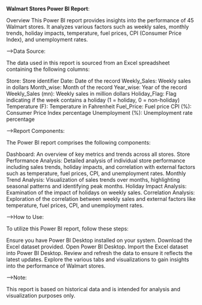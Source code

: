 **Walmart Stores Power BI Report**:

Overview
This Power BI report provides insights into the performance of 45 Walmart stores. It analyzes various factors such as weekly sales, monthly trends, holiday impacts, temperature, fuel prices, CPI (Consumer Price Index), and unemployment rates.

-->Data Source:

The data used in this report is sourced from an Excel spreadsheet containing the following columns:

Store: Store identifier
Date: Date of the record
Weekly_Sales: Weekly sales in dollars
Month_wise: Month of the record
Year_wise: Year of the record
Weekly_Sales (mn): Weekly sales in million dollars
Holiday_Flag: Flag indicating if the week contains a holiday (1 = holiday, 0 = non-holiday)
Temperature (F): Temperature in Fahrenheit
Fuel_Price: Fuel price
CPI (%): Consumer Price Index percentage
Unemployment (%): Unemployment rate percentage


-->Report Components:

The Power BI report comprises the following components:

Dashboard: An overview of key metrics and trends across all stores.
Store Performance Analysis: Detailed analysis of individual store performance including sales trends, holiday impacts, and correlation with external factors such as temperature, fuel prices, CPI, and unemployment rates.
Monthly Trend Analysis: Visualization of sales trends over months, highlighting seasonal patterns and identifying peak months.
Holiday Impact Analysis: Examination of the impact of holidays on weekly sales.
Correlation Analysis: Exploration of the correlation between weekly sales and external factors like temperature, fuel prices, CPI, and unemployment rates.


-->How to Use:

To utilize this Power BI report, follow these steps:

Ensure you have Power BI Desktop installed on your system.
Download the Excel dataset provided.
Open Power BI Desktop.
Import the Excel dataset into Power BI Desktop.
Review and refresh the data to ensure it reflects the latest updates.
Explore the various tabs and visualizations to gain insights into the performance of Walmart stores.

-->Note:

This report is based on historical data and is intended for analysis and visualization purposes only.
